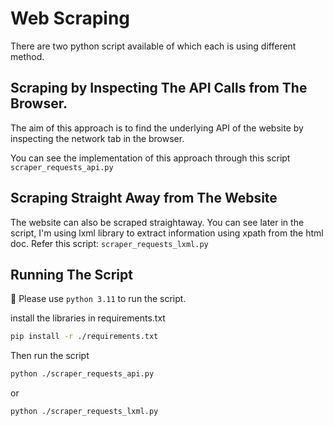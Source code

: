 # Web Scraping
There are two python script available of which each is using different method.

## Scraping by Inspecting The API Calls from The Browser.
The aim of this approach is to find the underlying API of the website by inspecting the network tab in the browser.

You can see the implementation of this approach through this script `scraper_requests_api.py`

## Scraping Straight Away from The Website
The website can also be scraped straightaway. You can see later in the script, I'm using lxml library to extract information using xpath from the html doc. Refer this script: `scraper_requests_lxml.py`

## Running The Script
📝 Please use `python 3.11` to run the script.

install the libraries in requirements.txt
```bash
pip install -r ./requirements.txt
```

Then run the script
```bash
python ./scraper_requests_api.py
```
or
```bash
python ./scraper_requests_lxml.py
```




